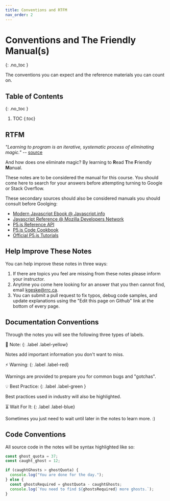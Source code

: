 ```yaml
---
title: Conventions and RTFM
nav_order: 2
---
```


<!-- prettier-ignore-start -->

# Conventions and The Friendly Manual(s)
{: .no_toc }

The conventions you can expect and the reference materials you can count on.

## Table of Contents
{: .no_toc }

1. TOC
{:toc}

<!-- prettier-ignore-end -->

## RTFM

_"Learning to program is an iterative, systematic process of eliminating magic."_ -- [source](https://sigpwned.com/2012/04/12/learning-to-program/)

And how does one eliminate magic? By learning to **R**ead **T**he **F**riendly **M**anual.

These notes are to be considered the manual for this course. You should come here to search for your answers before attempting turning to Google or Stack Overflow.

These secondary sources should also be considered manuals you should consult before Goolging:

- [Modern Javascript Ebook @ Javascript.info](https://javascript.info)
- [Javascript Reference @ Mozilla Developers Network](https://developer.mozilla.org/en-US/docs/Web/JavaScript/Reference)
- [P5.js Reference API](https://p5js.org/reference/)
- [P5.js Code Cookbook](https://p5js.org/examples/)
- [Official P5.js Tutorials](https://p5js.org/learn/)

## Help Improve These Notes

You can help improve these notes in three ways:

1. If there are topics you feel are missing from these notes please inform your instructor.
2. Anytime you come here looking for an answer that you then cannot find, email <a href="mailto:kgeske@rrc.ca">kgeske@rrc.ca</a>.
3. You can submit a pull request to fix typos, debug code samples, and update explanations using the "Edit this page on Github" link at the bottom of every page.

## Documentation Conventions

Through the notes you will see the following three types of labels.

🎵 Note:
{: .label .label-yellow}

Notes add important information you don't want to miss.

⚡ Warning:
{: .label .label-red}

Warnings are provided to prepare you for common bugs and "gotchas".

💡 Best Practice:
{: .label .label-green }

Best practices used in industry will also be highlighted.

⏳ Wait For It:
{: .label .label-blue}

Sometimes you just need to wait until later in the notes to learn more. :)

## Code Conventions

All source code in the notes will be syntax highlighted like so:

```javascript
const ghost_quota = 37;
const caught_ghost = 12;

if (caughtGhosts > ghostQuota) {
  console.log("You are done for the day.");
} else {
  const ghostsRequired = ghostQuota - caughtGhosts;
  console.log(`You need to find ${ghostsRequired} more ghosts.`);
}
```
